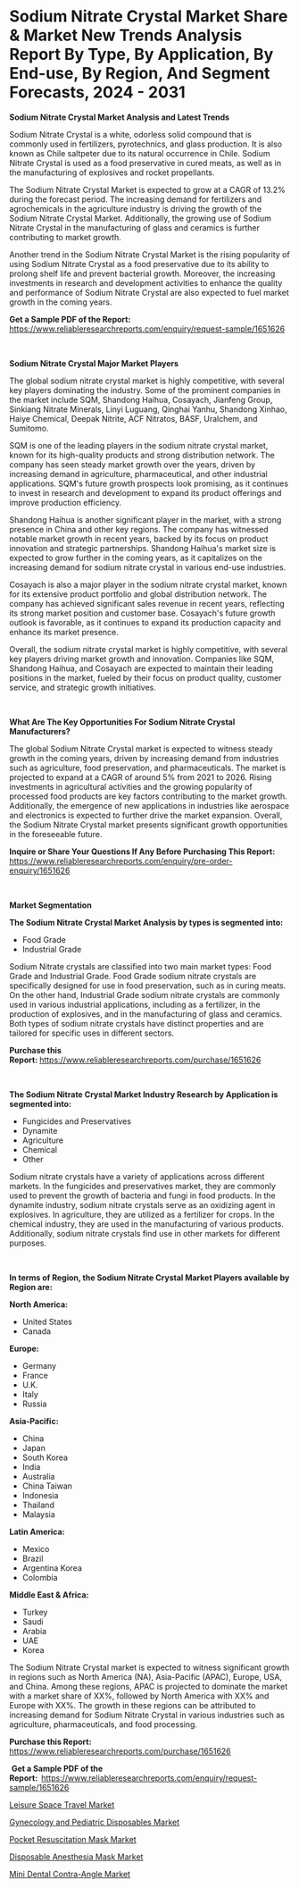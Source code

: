 <p><h1>Sodium Nitrate Crystal Market Share & Market New Trends Analysis Report By Type, By Application, By End-use, By Region, And Segment Forecasts, 2024 - 2031</h1></p><p><strong>Sodium Nitrate Crystal Market Analysis and Latest Trends</strong></p>
<p><p>Sodium Nitrate Crystal is a white, odorless solid compound that is commonly used in fertilizers, pyrotechnics, and glass production. It is also known as Chile saltpeter due to its natural occurrence in Chile. Sodium Nitrate Crystal is used as a food preservative in cured meats, as well as in the manufacturing of explosives and rocket propellants.</p><p>The Sodium Nitrate Crystal Market is expected to grow at a CAGR of 13.2% during the forecast period. The increasing demand for fertilizers and agrochemicals in the agriculture industry is driving the growth of the Sodium Nitrate Crystal Market. Additionally, the growing use of Sodium Nitrate Crystal in the manufacturing of glass and ceramics is further contributing to market growth.</p><p>Another trend in the Sodium Nitrate Crystal Market is the rising popularity of using Sodium Nitrate Crystal as a food preservative due to its ability to prolong shelf life and prevent bacterial growth. Moreover, the increasing investments in research and development activities to enhance the quality and performance of Sodium Nitrate Crystal are also expected to fuel market growth in the coming years.</p></p>
<p><strong>Get a Sample PDF of the Report:&nbsp;</strong> <a href="https://www.reliableresearchreports.com/enquiry/request-sample/1651626">https://www.reliableresearchreports.com/enquiry/request-sample/1651626</a></p>
<p>&nbsp;</p>
<p><strong>Sodium Nitrate Crystal Major Market Players</strong></p>
<p><p>The global sodium nitrate crystal market is highly competitive, with several key players dominating the industry. Some of the prominent companies in the market include SQM, Shandong Haihua, Cosayach, Jianfeng Group, Sinkiang Nitrate Minerals, Linyi Luguang, Qinghai Yanhu, Shandong Xinhao, Haiye Chemical, Deepak Nitrite, ACF Nitratos, BASF, Uralchem, and Sumitomo.</p><p>SQM is one of the leading players in the sodium nitrate crystal market, known for its high-quality products and strong distribution network. The company has seen steady market growth over the years, driven by increasing demand in agriculture, pharmaceutical, and other industrial applications. SQM's future growth prospects look promising, as it continues to invest in research and development to expand its product offerings and improve production efficiency.</p><p>Shandong Haihua is another significant player in the market, with a strong presence in China and other key regions. The company has witnessed notable market growth in recent years, backed by its focus on product innovation and strategic partnerships. Shandong Haihua's market size is expected to grow further in the coming years, as it capitalizes on the increasing demand for sodium nitrate crystal in various end-use industries.</p><p>Cosayach is also a major player in the sodium nitrate crystal market, known for its extensive product portfolio and global distribution network. The company has achieved significant sales revenue in recent years, reflecting its strong market position and customer base. Cosayach's future growth outlook is favorable, as it continues to expand its production capacity and enhance its market presence.</p><p>Overall, the sodium nitrate crystal market is highly competitive, with several key players driving market growth and innovation. Companies like SQM, Shandong Haihua, and Cosayach are expected to maintain their leading positions in the market, fueled by their focus on product quality, customer service, and strategic growth initiatives.</p></p>
<p>&nbsp;</p>
<p><strong>What Are The Key Opportunities For Sodium Nitrate Crystal Manufacturers?</strong></p>
<p><p>The global Sodium Nitrate Crystal market is expected to witness steady growth in the coming years, driven by increasing demand from industries such as agriculture, food preservation, and pharmaceuticals. The market is projected to expand at a CAGR of around 5% from 2021 to 2026. Rising investments in agricultural activities and the growing popularity of processed food products are key factors contributing to the market growth. Additionally, the emergence of new applications in industries like aerospace and electronics is expected to further drive the market expansion. Overall, the Sodium Nitrate Crystal market presents significant growth opportunities in the foreseeable future.</p></p>
<p><strong>Inquire or Share Your Questions If Any Before Purchasing This Report:</strong> <a href="https://www.reliableresearchreports.com/enquiry/pre-order-enquiry/1651626">https://www.reliableresearchreports.com/enquiry/pre-order-enquiry/1651626</a></p>
<p>&nbsp;</p>
<p><strong>Market Segmentation</strong></p>
<p><strong>The Sodium Nitrate Crystal Market Analysis by types is segmented into:</strong></p>
<p><ul><li>Food Grade</li><li>Industrial Grade</li></ul></p>
<p><p>Sodium Nitrate crystals are classified into two main market types: Food Grade and Industrial Grade. Food Grade sodium nitrate crystals are specifically designed for use in food preservation, such as in curing meats. On the other hand, Industrial Grade sodium nitrate crystals are commonly used in various industrial applications, including as a fertilizer, in the production of explosives, and in the manufacturing of glass and ceramics. Both types of sodium nitrate crystals have distinct properties and are tailored for specific uses in different sectors.</p></p>
<p><strong>Purchase this Report:&nbsp;</strong><a href="https://www.reliableresearchreports.com/purchase/1651626">https://www.reliableresearchreports.com/purchase/1651626</a></p>
<p>&nbsp;</p>
<p><strong>The Sodium Nitrate Crystal Market Industry Research by Application is segmented into:</strong></p>
<p><ul><li>Fungicides and Preservatives</li><li>Dynamite</li><li>Agriculture</li><li>Chemical</li><li>Other</li></ul></p>
<p><p>Sodium nitrate crystals have a variety of applications across different markets. In the fungicides and preservatives market, they are commonly used to prevent the growth of bacteria and fungi in food products. In the dynamite industry, sodium nitrate crystals serve as an oxidizing agent in explosives. In agriculture, they are utilized as a fertilizer for crops. In the chemical industry, they are used in the manufacturing of various products. Additionally, sodium nitrate crystals find use in other markets for different purposes.</p></p>
<p>&nbsp;</p>
<p><strong>In terms of Region, the Sodium Nitrate Crystal Market Players available by Region are:</strong></p>
<p>
    <p> <strong> North America: </strong>
        <ul>
            <li>United States</li>
            <li>Canada</li>
        </ul>
        </p> 
    <p> <strong> Europe: </strong>
        <ul>
            <li>Germany</li>
            <li>France</li>
            <li>U.K.</li>
            <li>Italy</li>
            <li>Russia</li>
        </ul>
        </p> 
    <p> <strong> Asia-Pacific: </strong>
        <ul>
            <li>China</li>
            <li>Japan</li>
            <li>South Korea</li>
            <li>India</li>
            <li>Australia</li>
            <li>China Taiwan</li>
            <li>Indonesia</li>
            <li>Thailand</li>
            <li>Malaysia</li>
        </ul>
        </p> 
    <p> <strong> Latin America: </strong>
        <ul>
            <li>Mexico</li>
            <li>Brazil</li>
            <li>Argentina Korea</li>
            <li>Colombia</li>
        </ul>
        </p> 
    <p> <strong> Middle East & Africa: </strong>
        <ul>
            <li>Turkey</li>
            <li>Saudi</li>
            <li>Arabia</li>
            <li>UAE</li>
            <li>Korea</li>
        </ul>
    </p>
    </p>
<p><p>The Sodium Nitrate Crystal market is expected to witness significant growth in regions such as North America (NA), Asia-Pacific (APAC), Europe, USA, and China. Among these regions, APAC is projected to dominate the market with a market share of XX%, followed by North America with XX% and Europe with XX%. The growth in these regions can be attributed to increasing demand for Sodium Nitrate Crystal in various industries such as agriculture, pharmaceuticals, and food processing.</p></p>
<p><strong>Purchase this Report: </strong><a href="https://www.reliableresearchreports.com/purchase/1651626">https://www.reliableresearchreports.com/purchase/1651626</a></p>
<p>&nbsp;<strong>Get a Sample PDF of the Report:&nbsp;&nbsp;</strong><a href="https://www.reliableresearchreports.com/enquiry/request-sample/1651626">https://www.reliableresearchreports.com/enquiry/request-sample/1651626</a></p>
<p><strong></strong></p>
<p><p><a href="https://github.com/mharielmesa/Market-Research-Report-List-1/blob/main/leisure-space-travel-market.md">Leisure Space Travel Market</a></p><p><a href="https://github.com/suaretopek9/Market-Research-Report-List-1/blob/main/gynecology-and-pediatric-disposables-market.md">Gynecology and Pediatric Disposables Market</a></p><p><a href="https://medium.com/p/a7c1ee982ecd/edit">Pocket Resuscitation Mask Market</a></p><p><a href="https://medium.com/p/0126d0a7b6c0/edit">Disposable Anesthesia Mask Market</a></p><p><a href="https://medium.com/p/3dcf166cb9b3/edit">Mini Dental Contra-Angle Market</a></p></p>